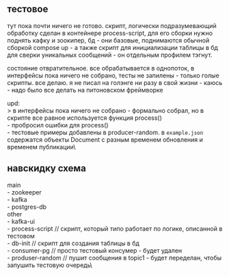 ## тестовое
тут пока почти ничего не готово. скрипт, логически подразумевающий обработку сделан в контейнере process-script, для его сборки нужно поднять кафку и зоокипер, бд - они базовые, поднимаются обычной сборкой compose up - а также скрипт для инициализации таблицы в бд для сверки уникальных сообщений - он отдельным профилем тэгнут.

состояние отвратительное. все обрабатывается в однопоток, в интерфейсы пока ничего не собрано, тесты не запилены - только голые скрипты. все делаю. я не писал на голэнге ни разу в свой жизни - каюсь - надо было все делать на питоновском фреймворке

upd:\
\> в интерфейсы пока ничего не собрано - формально собрал, но в скрипте все равное используется функция process()\
\- пробросил ошибки для process()\
\- тестовые примеры добавлены в producer-random. в `example.json` содержатся объекты Document с разным временем обновления и временем публикации\


## навскидку схема
main\
\- zookeeper\
\- kafka\
\- postgres-db\
other\
\- kafka-ui\
\- process-script // скрипт, который типо работает по логике, описанной в тестовом\
\- db-init // скрипт для создания таблицы в бд\
\- consumer-pg // просто тестовый консумер - будет удален\
\- produser-random // пушит сообщения в topic1 - будет переделан, чтобы запушить тестовую очередь\
